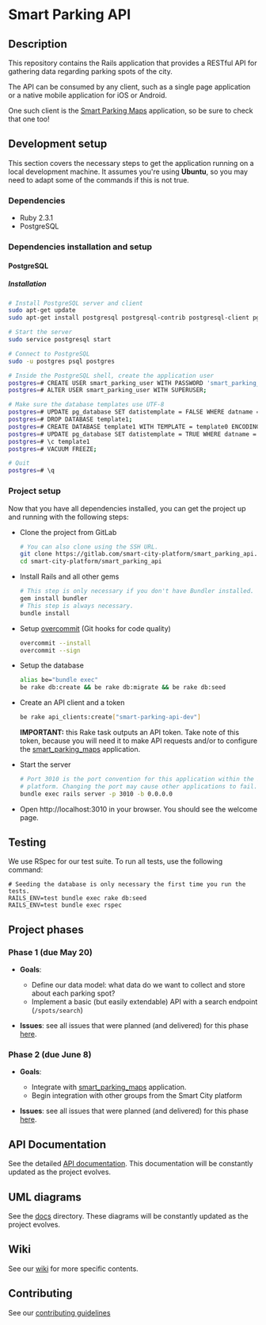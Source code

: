 # Smart Parking API

## Description

This repository contains the Rails application that provides a RESTful API for
gathering data regarding parking spots of the city.

The API can be consumed by any client, such as a single page application or a
native mobile application for iOS or Android.

One such client is the
[Smart Parking Maps](https://gitlab.com/smart-city-platform/smart_parking_maps)
application, so be sure to check that one too!

## Development setup

This section covers the necessary steps to get the application running on a
local development machine. It assumes you're using **Ubuntu**, so you may need
to adapt some of the commands if this is not true.

### Dependencies

- Ruby 2.3.1
- PostgreSQL

### Dependencies installation and setup

#### PostgreSQL

##### Installation

```bash
# Install PostgreSQL server and client
sudo apt-get update
sudo apt-get install postgresql postgresql-contrib postgresql-client pgadmin3

# Start the server
sudo service postgresql start

# Connect to PostgreSQL
sudo -u postgres psql postgres

# Inside the PostgreSQL shell, create the application user
postgres=# CREATE USER smart_parking_user WITH PASSWORD 'smart_parking_pass' CREATEDB;
postgres=# ALTER USER smart_parking_user WITH SUPERUSER;

# Make sure the database templates use UTF-8
postgres=# UPDATE pg_database SET datistemplate = FALSE WHERE datname = 'template1';
postgres=# DROP DATABASE template1;
postgres=# CREATE DATABASE template1 WITH TEMPLATE = template0 ENCODING = 'UNICODE';
postgres=# UPDATE pg_database SET datistemplate = TRUE WHERE datname = 'template1';
postgres=# \c template1
postgres=# VACUUM FREEZE;

# Quit
postgres=# \q
```

### Project setup

Now that you have all dependencies installed, you can get the project up and
running with the following steps:

- Clone the project from GitLab
  ```bash
  # You can also clone using the SSH URL.
  git clone https://gitlab.com/smart-city-platform/smart_parking_api.git smart-city-platform/smart_parking_api
  cd smart-city-platform/smart_parking_api
  ```

- Install Rails and all other gems
  ```bash
  # This step is only necessary if you don't have Bundler installed.
  gem install bundler
  # This step is always necessary.
  bundle install
  ```

- Setup [overcommit](https://github.com/brigade/overcommit) (Git hooks for code quality)
  ```bash
  overcommit --install
  overcommit --sign
  ```
- Setup the database
  ```bash
  alias be="bundle exec"
  be rake db:create && be rake db:migrate && be rake db:seed
  ```

- Create an API client and a token
  ```bash
  be rake api_clients:create["smart-parking-api-dev"]
  ```
  **IMPORTANT:** this Rake task outputs an API token. Take note of this token,
  because you will need it to make API requests and/or to configure the
  [smart_parking_maps](https://gitlab.com/smart-city-platform/smart_parking_maps) application.

- Start the server
  ```bash
  # Port 3010 is the port convention for this application within the Smart City
  # platform. Changing the port may cause other applications to fail.
  bundle exec rails server -p 3010 -b 0.0.0.0
  ```

- Open http://localhost:3010 in your browser. You should see the welcome page.

## Testing

We use RSpec for our test suite. To run all tests, use the following command:
```
# Seeding the database is only necessary the first time you run the tests.
RAILS_ENV=test bundle exec rake db:seed
RAILS_ENV=test bundle exec rspec
```

## Project phases

### Phase 1 (due May 20)

- **Goals**:
  - Define our data model: what data do we want to collect and store about each parking spot?
  - Implement a basic (but easily extendable) API with a search endpoint (`/spots/search`)

- **Issues**: see all issues that were planned (and delivered) for this phase [here](https://gitlab.com/smart-city-platform/smart_parking_api/issues?assignee_id=&author_id=&milestone_title=Phase+1&scope=all&sort=id_desc&state=all&issue_search=&).

### Phase 2 (due June 8)

- **Goals**:
  - Integrate with [smart\_parking\_maps](https://gitlab.com/smart-city-platform/smart_parking_maps) application.
  - Begin integration with other groups from the Smart City platform

- **Issues**: see all issues that were planned (and delivered) for this phase [here](https://gitlab.com/smart-city-platform/smart_parking_api/issues?assignee_id=&author_id=&milestone_title=Phase+2&scope=all&sort=id_desc&state=all&issue_search=&).

## API Documentation

See the detailed
[API documentation](https://gitlab.com/smart-city-platform/smart_parking_api/wikis/api-docs).
This documentation will be constantly updated as the project evolves.

## UML diagrams

See the [docs](https://gitlab.com/smart-city-platform/smart_parking_api/tree/master/docs) directory.
These diagrams will be constantly updated as the project evolves.

## Wiki

See our [wiki](https://gitlab.com/smart-city-platform/smart_parking_api/wikis/home) for more specific contents.

## Contributing

See our [contributing guidelines](https://gitlab.com/smart-city-platform/smart_parking_api/wikis/contributing)
